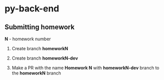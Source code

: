 # py-back-end

## Submitting homework

__N__ - homework number

1. Create branch __homeworkN__

2. Create branch __homeworkN-dev__

3. Make a PR with the name __Homework N__ with __homeworkN-dev__ branch to the __homeworkN__ branch 